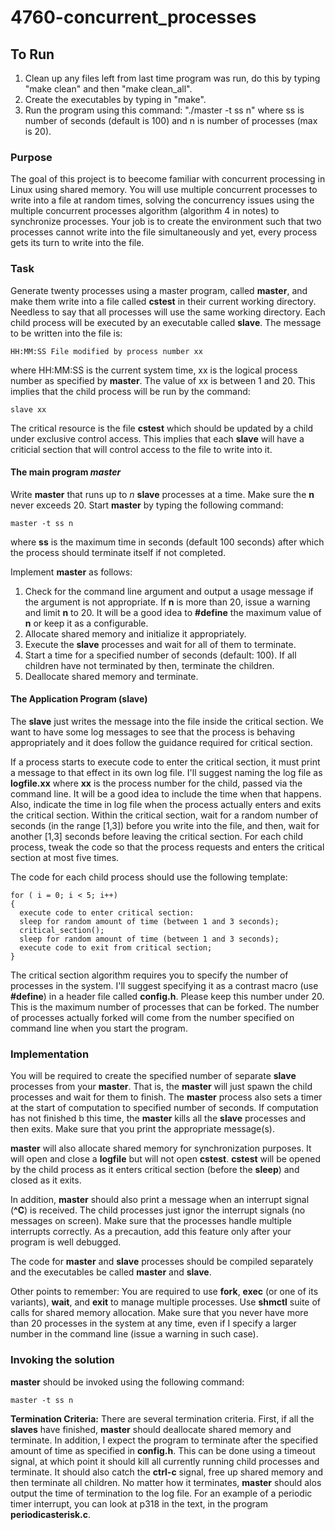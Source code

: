 # 4760-concurrent_processes

## To Run
1. Clean up any files left from last time program was run, do this by typing "make clean" and then "make clean_all".
2. Create the executables by typing in "make".
3. Run the program using this command: "./master -t ss n" where ss is number of seconds (default is 100) and n is number of processes (max is 20).

### Purpose
The goal of this project is to beecome familiar with concurrent processing in Linux using shared memory. You will use multiple concurrent processes to write into a file at random times, solving the concurrency issues using the multiple concurrent processes algorithm (algorithm 4 in notes) to synchronize processes. Your job is to create the environment such that two processes cannot write into the file simultaneously and yet, every process gets its turn to write into the file.

### Task
Generate twenty processes using a master program, called **master**, and make them write into a file called **cstest** in their current working directory. Needless to say that all processes will use the same working directory. Each child process will be executed by an executable called **slave**. The message to be written into the file is: 

` HH:MM:SS File modified by process number xx `

where HH:MM:SS is the current system time, xx is the logical process number as specified by **master**. The value of xx is between 1 and 20. This implies that the child process will be run by the command:

`slave xx`

The critical resource is the file **cstest** which should be updated by a child under exclusive control access. This implies that each **slave** will have a criticial section that will control access to the file to write into it.

#### The main program _master_

Write **master** that runs up to _n_ **slave** processes at a time. Make sure the **n** never exceeds 20. Start **master** by typing the following command:

`master -t ss n`

where **ss** is the maximum time in seconds (default 100 seconds) after which the process should terminate itself if not completed.

Implement **master** as follows:

1. Check for the command line argument and output a usage message if the argument is not appropriate. If **n** is more than 20, issue a warning and limit **n** to 20. It will be a good idea to **#define** the maximum value of **n** or keep it as a configurable.
2. Allocate shared memory and initialize it appropriately.
3. Execute the **slave** processes and wait for all of them to terminate.
4. Start a time for a specified number of seconds (default: 100). If all children have not terminated by then, terminate the children.
5. Deallocate shared memory and terminate.

#### The Application Program (slave)

The **slave** just writes the message into the file inside the critical section. We want to have some log messages to see that the process is behaving appropriately and it does follow the guidance required for critical section.

If a process starts to execute code to enter the critical section, it must print a message to that effect in its own log file. I'll suggest naming the log file as **logfile.xx** where **xx** is the process number for the child, passed via the command line. It will be a good idea to include the time when that happens. Also, indicate the time in log file when the process actually enters and exits the critical section. Within the critical section, wait for a random number of seconds (in the range [1,3]) before you write into the file, and then, wait for another [1,3] seconds before leaving the critical section. For each child process, tweak the code so that the process requests and enters the critical section at most five times.

The code for each child process should use the following template:

```
for ( i = 0; i < 5; i++)
{
  execute code to enter critical section:
  sleep for random amount of time (between 1 and 3 seconds);
  critical_section();
  sleep for random amount of time (between 1 and 3 seconds);
  execute code to exit from critical section;
}
```
The critical section algorithm requires you to specify the number of processes in the system. I'll suggest specifying it as a contrast macro (use **#define**) in a header file called **config.h**. Please keep this number under 20. This is the maximum number of processes that can be forked. The number of processes actually forked will come from the number specified on command line when you start the program.

### Implementation

You will be required to create the specified number of separate **slave** processes from your **master**. That is, the **master** will just spawn the child processes and wait for them to finish. The **master** process also sets a timer at the start of computation to specified number of seconds. If computation has not finished b this time, the **master** kills all the **slave** processes and then exits. Make sure that you print the appropriate message(s).

**master** will also allocate shared memory for synchronization purposes. It will open and close a **logfile** but will not open **cstest**. **cstest** will be opened by the child process as it enters critical section (before the **sleep**) and closed as it exits.

In addition, **master** should also print a message when an interrupt signal (**^C**) is received. The child processes just ignor the interrupt signals (no messages on screen). Make sure that the processes handle multiple interrupts correctly. As a precaution, add this feature only after your program is well debugged.

The code for **master** and **slave** processes should be compiled separately and the executables be called **master** and **slave**.

Other points to remember: You are required to use **fork**, **exec** (or one of its variants), **wait**, and **exit** to manage multiple processes. Use **shmctl** suite of calls for shared memory allocation. Make sure that you never have more than 20 processes in the system at any time, even if I specify a larger number in the command line (issue a warning in such case).

### Invoking the solution

**master** should be invoked using the following command:

` master -t ss n `

**Termination Criteria:** There are several termination criteria. First, if all the **slaves** have finished, **master** should deallocate shared memory and terminate.
In addition, I expect the program to terminate after the specified amount of time as specified in **config.h**. This can be done using a timeout signal, at which point it should kill all currently running child processes and terminate. It should also catch the **ctrl-c** signal, free up shared memory and then terminate all children. No matter how it terminates, **master** should alos output the time of termination to the log file. For an example of a periodic timer interrupt, you can look at p318 in the text, in the program **periodicasterisk.c**.
